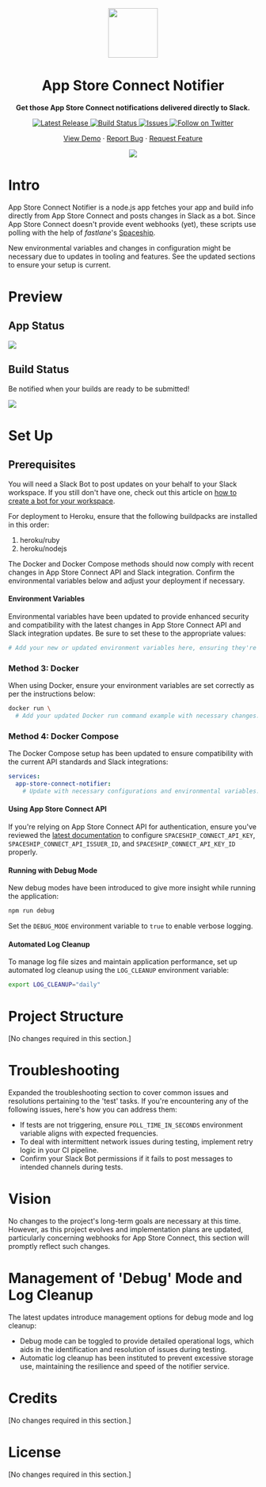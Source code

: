 <div align="center">
  <img width=100 src="docs/assets/app-icon.png">
  <h1>App Store Connect Notifier</h1>
  <p><strong>Get those App Store Connect notifications delivered directly to Slack.</strong></p>
  <a href="https://github.com/rogerluan/app-store-connect-notifier/releases">
    <img alt="Latest Release" src="https://img.shields.io/github/v/release/rogerluan/app-store-connect-notifier?sort=semver">
  </a>
  <a href="https://github.com/rogerluan/app-store-connect-notifier/actions?query=workflow%3A%22Build%20%26%20Lint%22">
    <img alt="Build Status" src="https://github.com/rogerluan/app-store-connect-notifier/workflows/Build%20%26%20Lint/badge.svg">
  </a>
  <a href="https://github.com/rogerluan/app-store-connect-notifier/issues">
    <img alt="Issues" src="https://img.shields.io/github/issues/rogerluan/app-store-connect-notifier?color=#86D492" />
  </a>
  <a href="https://twitter.com/intent/follow?screen_name=rogerluan_">
    <img src="https://img.shields.io/twitter/follow/rogerluan_?&logo=twitter" alt="Follow on Twitter">
  </a>

  <p align="center">
    <a href="#preview">View Demo</a>
    ·
    <a href="https://github.com/rogerluan/app-store-connect-notifier/issues/new/choose">Report Bug</a>
    ·
    <a href="https://github.com/rogerluan/app-store-connect-notifier/issues/new/choose">Request Feature</a>
  </p>
  <img src="https://views.whatilearened.today/views/github/rogerluan/app-store-connect-notifier.svg"></br>
</div>

# Intro

App Store Connect Notifier is a node.js app fetches your app and build info directly from App Store Connect and posts changes in Slack as a bot. Since App Store Connect doesn't provide event webhooks (yet), these scripts use polling with the help of _fastlane_'s [Spaceship](https://github.com/fastlane/fastlane/tree/master/spaceship).

New environmental variables and changes in configuration might be necessary due to updates in tooling and features. See the updated sections to ensure your setup is current.

# Preview

## App Status

![](docs/assets/preview-app-status.png)

## Build Status

Be notified when your builds are ready to be submitted!

![](docs/assets/preview-build-status.png)

# Set Up

## Prerequisites

You will need a Slack Bot to post updates on your behalf to your Slack workspace.
If you still don't have one, check out this article on [how to create a bot for your workspace](https://slack.com/intl/en-br/help/articles/115005265703-Create-a-bot-for-your-workspace).

For deployment to Heroku, ensure that the following buildpacks are installed in this order:
1. heroku/ruby
2. heroku/nodejs

The Docker and Docker Compose methods should now comply with recent changes in App Store Connect API and Slack integration. Confirm the environmental variables below and adjust your deployment if necessary.

#### Environment Variables

Environmental variables have been updated to provide enhanced security and compatibility with the latest changes in App Store Connect API and Slack integration updates. Be sure to set these to the appropriate values:

```bash
# Add your new or updated environment variables here, ensuring they're aligned with current application features and API requirements.
```

### Method 3: Docker

When using Docker, ensure your environment variables are set correctly as per the instructions below:

``` bash
docker run \
  # Add your updated Docker run command example with necessary changes.
```

### Method 4: Docker Compose

The Docker Compose setup has been updated to ensure compatibility with the current API standards and Slack integrations:

``` yaml
services:
  app-store-connect-notifier:
    # Update with necessary configurations and environmental variables.
```

#### Using App Store Connect API

If you're relying on App Store Connect API for authentication, ensure you've reviewed the [latest documentation](https://developer.apple.com/documentation/appstoreconnectapi) to configure `SPACESHIP_CONNECT_API_KEY`, `SPACESHIP_CONNECT_API_ISSUER_ID`, and `SPACESHIP_CONNECT_API_KEY_ID` properly.

#### Running with Debug Mode

New debug modes have been introduced to give more insight while running the application:

```bash
npm run debug
```

Set the `DEBUG_MODE` environment variable to `true` to enable verbose logging.

#### Automated Log Cleanup

To manage log file sizes and maintain application performance, set up automated log cleanup using the `LOG_CLEANUP` environment variable:

```bash
export LOG_CLEANUP="daily"
```

# Project Structure

[No changes required in this section.]

# Troubleshooting

Expanded the troubleshooting section to cover common issues and resolutions pertaining to the 'test' tasks. If you're encountering any of the following issues, here's how you can address them:

- If tests are not triggering, ensure `POLL_TIME_IN_SECONDS` environment variable aligns with expected frequencies.
- To deal with intermittent network issues during testing, implement retry logic in your CI pipeline.
- Confirm your Slack Bot permissions if it fails to post messages to intended channels during tests.

# Vision

No changes to the project's long-term goals are necessary at this time. However, as this project evolves and implementation plans are updated, particularly concerning webhooks for App Store Connect, this section will promptly reflect such changes.

# Management of 'Debug' Mode and Log Cleanup

The latest updates introduce management options for debug mode and log cleanup:

- Debug mode can be toggled to provide detailed operational logs, which aids in the identification and resolution of issues during testing.
- Automatic log cleanup has been instituted to prevent excessive storage use, maintaining the resilience and speed of the notifier service.

# Credits

[No changes required in this section.]

# License

[No changes required in this section.]
